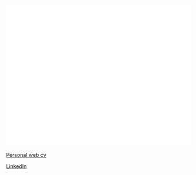 <!-- If you're using "master" as default branch -->
![Metrics](https://github.com/AlvaroMartinezQ/AlvaroMartinezQ/blob/master/github-metrics.svg)

[Personal web cv](https://alvaromartinezq.github.io/myonlinecv/#/)

[LinkedIn](https://www.linkedin.com/in/alvaro-martinez-quiroga-0993021b1/)
